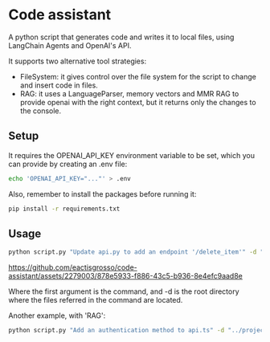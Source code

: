 # Code assistant
A python script that generates code and writes it to local files, using LangChain Agents and OpenAI's API.

It supports two alternative tool strategies: 
- FileSystem: it gives control over the file system for the script to change and insert code in files.
- RAG: it uses a LanguageParser, memory vectors and MMR RAG to provide openai with the right context, but it returns only the changes to the console.

## Setup
It requires the OPENAI_API_KEY environment variable to be set, which you can provide by creating an .env file:
```bash
echo 'OPENAI_API_KEY="..."' > .env
```

Also, remember to install the packages before running it:  
```bash
pip install -r requirements.txt
```


## Usage
```bash
python script.py "Update api.py to add an endpoint '/delete_item'" -d "../project"
```


https://github.com/eactisgrosso/code-assistant/assets/2279003/878e5933-f886-43c5-b936-8e4efc9aad8e


Where the first argument is the command, and -d is the root directory where the files referred in the command are located.

Another example, with 'RAG':
```bash
python script.py "Add an authentication method to api.ts" -d "../project" -t "RAG"
```

